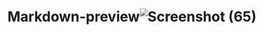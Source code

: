 # Markdown-preview![Screenshot (65)](https://user-images.githubusercontent.com/92708967/210182909-c353b995-c82c-4ffd-a14c-55e4430a42b0.png)
